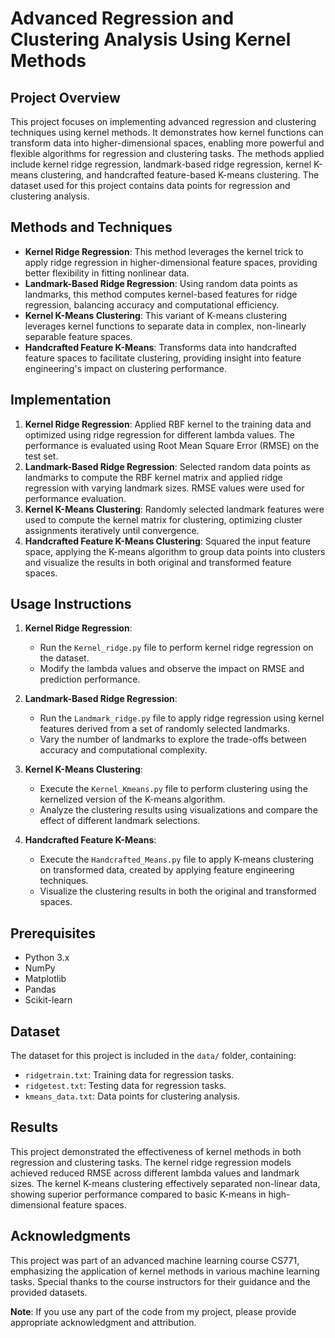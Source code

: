 # Advanced Regression and Clustering Analysis Using Kernel Methods

## Project Overview

This project focuses on implementing advanced regression and clustering techniques using kernel methods. It demonstrates how kernel functions can transform data into higher-dimensional spaces, enabling more powerful and flexible algorithms for regression and clustering tasks. The methods applied include kernel ridge regression, landmark-based ridge regression, kernel K-means clustering, and handcrafted feature-based K-means clustering. The dataset used for this project contains data points for regression and clustering analysis.

## Methods and Techniques

- **Kernel Ridge Regression**: This method leverages the kernel trick to apply ridge regression in higher-dimensional feature spaces, providing better flexibility in fitting nonlinear data.
- **Landmark-Based Ridge Regression**: Using random data points as landmarks, this method computes kernel-based features for ridge regression, balancing accuracy and computational efficiency.
- **Kernel K-Means Clustering**: This variant of K-means clustering leverages kernel functions to separate data in complex, non-linearly separable feature spaces.
- **Handcrafted Feature K-Means**: Transforms data into handcrafted feature spaces to facilitate clustering, providing insight into feature engineering's impact on clustering performance.

## Implementation

1. **Kernel Ridge Regression**: Applied RBF kernel to the training data and optimized using ridge regression for different lambda values. The performance is evaluated using Root Mean Square Error (RMSE) on the test set.
2. **Landmark-Based Ridge Regression**: Selected random data points as landmarks to compute the RBF kernel matrix and applied ridge regression with varying landmark sizes. RMSE values were used for performance evaluation.
3. **Kernel K-Means Clustering**: Randomly selected landmark features were used to compute the kernel matrix for clustering, optimizing cluster assignments iteratively until convergence.
4. **Handcrafted Feature K-Means Clustering**: Squared the input feature space, applying the K-means algorithm to group data points into clusters and visualize the results in both original and transformed feature spaces.

## Usage Instructions

1. **Kernel Ridge Regression**:
   - Run the `Kernel_ridge.py` file to perform kernel ridge regression on the dataset.
   - Modify the lambda values and observe the impact on RMSE and prediction performance.

2. **Landmark-Based Ridge Regression**:
   - Run the `Landmark_ridge.py` file to apply ridge regression using kernel features derived from a set of randomly selected landmarks.
   - Vary the number of landmarks to explore the trade-offs between accuracy and computational complexity.

3. **Kernel K-Means Clustering**:
   - Execute the `Kernel_Kmeans.py` file to perform clustering using the kernelized version of the K-means algorithm.
   - Analyze the clustering results using visualizations and compare the effect of different landmark selections.

4. **Handcrafted Feature K-Means**:
   - Execute the `Handcrafted_Means.py` file to apply K-means clustering on transformed data, created by applying feature engineering techniques.
   - Visualize the clustering results in both the original and transformed spaces.

## Prerequisites

- Python 3.x
- NumPy
- Matplotlib
- Pandas
- Scikit-learn

## Dataset

The dataset for this project is included in the `data/` folder, containing:
- `ridgetrain.txt`: Training data for regression tasks.
- `ridgetest.txt`: Testing data for regression tasks.
- `kmeans_data.txt`: Data points for clustering analysis.

## Results

This project demonstrated the effectiveness of kernel methods in both regression and clustering tasks. The kernel ridge regression models achieved reduced RMSE across different lambda values and landmark sizes. The kernel K-means clustering effectively separated non-linear data, showing superior performance compared to basic K-means in high-dimensional feature spaces.

## Acknowledgments

This project was part of an advanced machine learning course CS771, emphasizing the application of kernel methods in various machine learning tasks. Special thanks to the course instructors for their guidance and the provided datasets.

**Note**: If you use any part of the code from my project, please provide appropriate acknowledgment and attribution.

